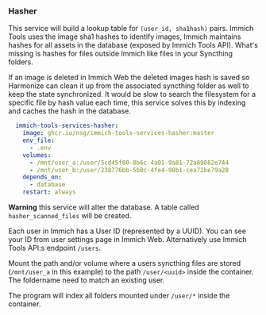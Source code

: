 ### Hasher

This service will build a lookup table for `(user_id, sha1hash)` pairs. Immich Tools uses the image sha1 hashes to identify images, Immich maintains hashes for all assets in the database (exposed by Immich Tools API). What's missing is hashes for files outside Immich like files in your Syncthing folders.

If an image is deleted in Immich Web the deleted images hash is saved so Harmonize can clean it up from the associated syncthing folder as well to keep the state synchronized. It would be slow to search the filesystem for a specific file by hash value each time, this service solves this by indexing and caches the hash in the database.

```yaml
  immich-tools-services-hasher:
    image: ghcr.io/nsg/immich-tools-services-hasher:master
    env_file:
      - .env
    volumes:
      - /mnt/user_a:/user/5cd45f80-8b6c-4a01-9a81-72a89082e744
      - /mnt/user_b:/user/238776bb-5b0c-4fe4-98b1-cea72be79a28
    depends_on:
      - database
    restart: always
```

**Warning** this service will alter the database. A table called `hasher_scanned_files` will be created.

Each user in Immich has a User ID (represented by a UUID). You can see your ID from user settings page in Immich Web. Alternatively use Immich Tools API:s endpoint `/users`.

Mount the path and/or volume where a users syncthing files are stored (`/mnt/user_a` in this example) to the path `/user/<uuid>` inside the container. The foldername need to match an existing user.

The program will index all folders mounted under `/user/*` inside the container.
